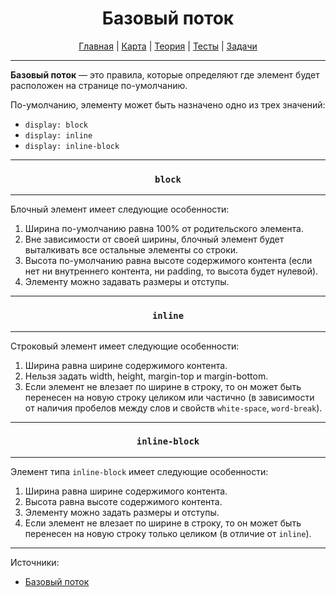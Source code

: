 <div align="center">

# Базовый поток

[Главная](https://github.com/dollaween/junior-roadmap/)
|
[Карта](/roadmap/README.md)
|
[Теория](/theory/README.md)
|
[Тесты](/tests/README.md)
|
[Задачи](/tasks/README.md)

</div>

---

**Базовый поток** — это правила, которые определяют где элемент будет расположен на странице по-умолчанию.

По-умолчанию, элементу может быть назначено одно из трех значений:
* `display: block`
* `display: inline`
* `display: inline-block`

---

<div align="center">

### `block`

</div>

---

Блочный элемент имеет следующие особенности:
1. Ширина по-умолчанию равна 100% от родительского элемента.
2. Вне зависимости от своей ширины, блочный элемент будет выталкивать все остальные элементы со строки.
3. Высота по-умолчанию равна высоте содержимого контента (если нет ни внутреннего контента, ни padding, то высота будет нулевой).
4. Элементу можно задавать размеры и отступы.

---

<div align="center">

### `inline`

</div>

---

Строковый элемент имеет следующие особенности:
1. Ширина равна ширине содержимого контента.
2. Нельзя задать width, height, margin-top и margin-bottom.
3. Если элемент не влезает по ширине в строку, то он может быть перенесен на новую строку целиком или частично (в зависимости от наличия пробелов между слов и свойств `white-space`, `word-break`).

---

<div align="center">

### `inline-block`

</div>

---

Элемент типа `inline-block` имеет следующие особенности:
1. Ширина равна ширине содержимого контента.
2. Высота равна высоте содержимого контента.
3. Элементу можно задать размеры и отступы.
4. Если элемент не влезает по ширине в строку, то он может быть перенесен на новую строку только целиком (в отличие от `inline`).











---

Источники:
* [Базовый поток](https://developer.mozilla.org/ru/docs/Learn/CSS/CSS_layout/Normal_Flow)
